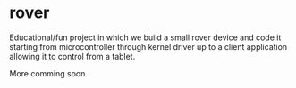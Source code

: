 # rover
Educational/fun project in which we build a small rover device and code it starting from microcontroller through kernel driver
up to a client application allowing it to control from a tablet.

More comming soon.
